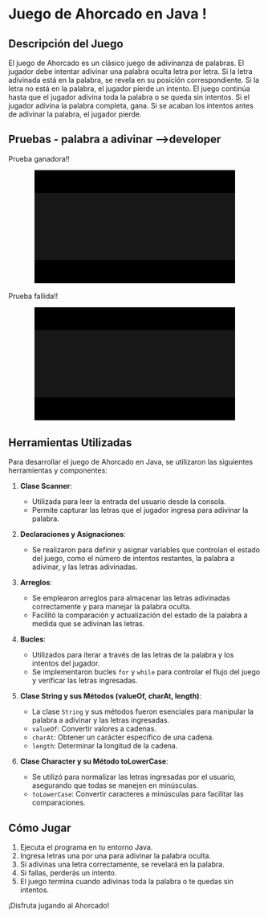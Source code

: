# Juego de Ahorcado en Java !

## Descripción del Juego

El juego de Ahorcado es un clásico juego de adivinanza de palabras. El jugador debe intentar adivinar una palabra oculta letra por letra. Si la letra adivinada está en la palabra, se revela en su posición correspondiente. Si la letra no está en la palabra, el jugador pierde un intento. El juego continúa hasta que el jugador adivina toda la palabra o se queda sin intentos. Si el jugador adivina la palabra completa, gana. Si se acaban los intentos antes de adivinar la palabra, el jugador pierde.

## Pruebas - palabra a adivinar -->developer

Prueba ganadora!!
<p align = "center">
<img src="https://raw.githubusercontent.com/RendevMq/MyGIFS/main/correctAhorcado.gif" width=400>
</p>

Prueba fallida!!
<p align = "center">
<img src="https://raw.githubusercontent.com/RendevMq/MyGIFS/main/incorrectAhorcado.gif" width=400>
</p>

## Herramientas Utilizadas

Para desarrollar el juego de Ahorcado en Java, se utilizaron las siguientes herramientas y componentes:

1. **Clase Scanner**:
    - Utilizada para leer la entrada del usuario desde la consola.
    - Permite capturar las letras que el jugador ingresa para adivinar la palabra.

2. **Declaraciones y Asignaciones**:
    - Se realizaron para definir y asignar variables que controlan el estado del juego, como el número de intentos restantes, la palabra a adivinar, y las letras adivinadas.

3. **Arreglos**:
    - Se emplearon arreglos para almacenar las letras adivinadas correctamente y para manejar la palabra oculta.
    - Facilitó la comparación y actualización del estado de la palabra a medida que se adivinan las letras.

4. **Bucles**:
    - Utilizados para iterar a través de las letras de la palabra y los intentos del jugador.
    - Se implementaron bucles `for` y `while` para controlar el flujo del juego y verificar las letras ingresadas.

5. **Clase String y sus Métodos (valueOf, charAt, length)**:
    - La clase `String` y sus métodos fueron esenciales para manipular la palabra a adivinar y las letras ingresadas.
    - `valueOf`: Convertir valores a cadenas.
    - `charAt`: Obtener un carácter específico de una cadena.
    - `length`: Determinar la longitud de la cadena.

6. **Clase Character y su Método toLowerCase**:
    - Se utilizó para normalizar las letras ingresadas por el usuario, asegurando que todas se manejen en minúsculas.
    - `toLowerCase`: Convertir caracteres a minúsculas para facilitar las comparaciones.

## Cómo Jugar

1. Ejecuta el programa en tu entorno Java.
2. Ingresa letras una por una para adivinar la palabra oculta.
3. Si adivinas una letra correctamente, se revelará en la palabra.
4. Si fallas, perderás un intento.
5. El juego termina cuando adivinas toda la palabra o te quedas sin intentos.

¡Disfruta jugando al Ahorcado!

